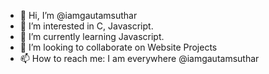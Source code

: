 - 👋 Hi, I’m @iamgautamsuthar
- 👀 I’m interested in C, Javascript.
- 🌱 I’m currently learning Javascript.
- 💞️ I’m looking to collaborate on Website Projects
- 📫 How to reach me: I am everywhere @iamgautamsuthar

<!---
iamgautamsuthar/iamgautamsuthar is a ✨ special ✨ repository because its `README.md` (this file) appears on your GitHub profile.
You can click the Preview link to take a look at your changes.
--->
